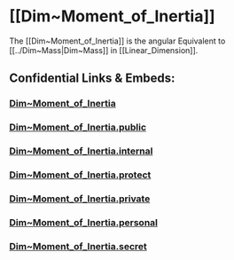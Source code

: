 
# [[Dim~Moment_of_Inertia]] 

The [[Dim~Moment_of_Inertia]] is the angular Equivalent to [[../Dim~Mass|Dim~Mass]] in [[Linear_Dimension]]. 


## Confidential Links & Embeds: 

### [Dim~Moment_of_Inertia](/_Standards/Dimension/Angular_Dimension/Dim~Moment_of_Inertia.md) 

### [Dim~Moment_of_Inertia.public](/_public/Dimension/Angular_Dimension/Dim~Moment_of_Inertia.public.md) 

### [Dim~Moment_of_Inertia.internal](/_internal/Dimension/Angular_Dimension/Dim~Moment_of_Inertia.internal.md) 

### [Dim~Moment_of_Inertia.protect](/_protect/Dimension/Angular_Dimension/Dim~Moment_of_Inertia.protect.md) 

### [Dim~Moment_of_Inertia.private](/_private/Dimension/Angular_Dimension/Dim~Moment_of_Inertia.private.md) 

### [Dim~Moment_of_Inertia.personal](/_personal/Dimension/Angular_Dimension/Dim~Moment_of_Inertia.personal.md) 

### [Dim~Moment_of_Inertia.secret](/_secret/Dimension/Angular_Dimension/Dim~Moment_of_Inertia.secret.md)

